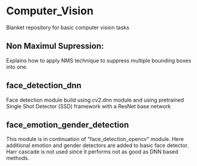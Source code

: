 # Computer_Vision
Blanket repository for basic computer vision tasks

## Non Maximul Supression:

Explains how to apply NMS technique to suppress multiple bounding boxes into one.

## face_detection_dnn

Face detection module build using cv2.dnn module and using pretrained Single Shot Detector (SSD) framework with a ResNet base network

## face_emotion_gender_detection

This module is in continuation of "face_detection_opencv" module. Here additional emotion and gender detectors are added to basic face detector. Harr cascade is not used since it performs not as good as DNN based methods.

